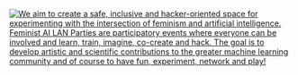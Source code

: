 [![We aim to create a safe, inclusive and hacker-oriented space for experimenting with the intersection of feminism and artificial intelligence. Feminist AI LAN Parties are participatory events where everyone can be involved and learn, train, imagine, co-create and hack. The goal is to develop artistic and scientific contributions to the greater machine learning community and of course to have fun, experiment, network and play!](https://github.com/user-attachments/assets/3692b36c-d9c2-43bf-bc22-b9f20ea42555)](https://feministai.party)
